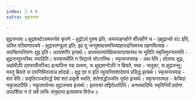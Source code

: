 ```yaml
---
index: 2.4.8
sutra: क्षुद्रजन्तवः

---
```

 क्षुद्रजन्तवः॥ क्षुद्रशब्दोऽयमस्त्येव कृपणे - क्षुद्रोऽयं पुरुष इति, अस्त्यङ्गहोने शीलहीने च - ठ्क्षुद्राभ्यो वाऽ इति, अस्ति परिमाणापचये - क्षुद्रास्तण्डुला इति; इह तु जन्तुशब्दसमभिव्याहारादन्तिमस्य ग्रहणमित्याह - अपचितपरिमाणः क्षुद्र इति। अल्पशरीर इत्यर्थः। अपचयस्यापेक्षिकत्वादनवस्था मा भूदिति स्मृतिमुपन्यस्यति - क्षुद्रजन्तुरनस्थिः स्यादिति। यस्यास्थीति न विद्यन्ते सोऽनस्थिः। स्मृत्यन्तरमाह - अथ वेति। क्षोतव्यः क्षुद्रः, अर्हार्थेऽपि ठ्स्फायीतञ्चिऽ इत्यादिना रक् प्रत्ययः, यः क्षुद्यमानोऽपि न म्रियते, यथा - जलूका, स क्षुद्रजन्तुः; यस्तु म्रियते स पापनिमितत्वान्न क्षोदार्हः। क्षुद्र एव य इति व्युत्पत्तिवशादेवायं प्रसिद्ध इत्यर्थः। स्मृत्यन्तरमाह - शतं वेति। प्रसृतिरञ्जलेरर्द्धं येषां शतं प्रसृतौ भवति, शतेनार्द्धाञ्जलिः पूर्यत इत्यर्थः। स्मृत्यन्तरमाह - केचिदा नकुलादपीति। नकुलपर्यन्ताः क्षुद्रजन्तव इत्यर्थः। इतरासां तद्विरोधादिति। अनस्थादिभिः स्मृतिभिर्ये प्रयोगा उपदर्शिता न ते सर्वे ताभिः संगृह्यन्त इत्ययमत्र विरोधः॥